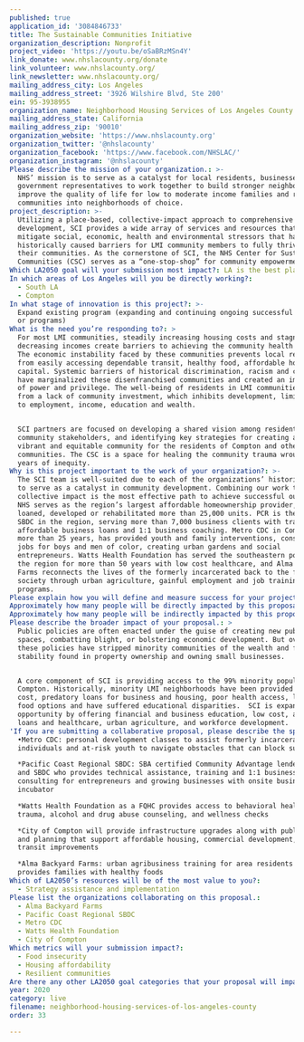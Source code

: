 ```yaml
---
published: true
application_id: '3084846733'
title: The Sustainable Communities Initiative
organization_description: Nonprofit
project_video: 'https://youtu.be/oSaBRzMSn4Y'
link_donate: www.nhslacounty.org/donate
link_volunteer: www.nhslacounty.org/
link_newsletter: www.nhslacounty.org/
mailing_address_city: Los Angeles
mailing_address_street: '3926 Wilshire Blvd, Ste 200'
ein: 95-3938955
organization_name: Neighborhood Housing Services of Los Angeles County
mailing_address_state: California
mailing_address_zip: '90010'
organization_website: 'https://www.nhslacounty.org'
organization_twitter: '@nhslacounty'
organization_facebook: 'https://www.facebook.com/NHSLAC/'
organization_instagram: '@nhslacounty'
Please describe the mission of your organization.: >-
  NHS’ mission is to serve as a catalyst for local residents, businesses and
  government representatives to work together to build stronger neighborhoods,
  improve the quality of life for low to moderate income families and revitalize
  communities into neighborhoods of choice.
project_description: >-
  Utilizing a place-based, collective-impact approach to comprehensive community
  development, SCI provides a wide array of services and resources that help
  mitigate social, economic, health and environmental stressors that have
  historically caused barriers for LMI community members to fully thrive in
  their communities. As the cornerstone of SCI, the NHS Center for Sustainable
  Communities (CSC) serves as a “one-stop-shop” for community empowerment.
Which LA2050 goal will your submission most impact?: LA is the best place to LIVE
In which areas of Los Angeles will you be directly working?:
  - South LA
  - Compton
In what stage of innovation is this project?: >-
  Expand existing program (expanding and continuing ongoing successful projects
  or programs)
What is the need you’re responding to?: >
  For most LMI communities, steadily increasing housing costs and stagnant or
  decreasing incomes create barriers to achieving the community health equity.
  The economic instability faced by these communities prevents local residents
  from easily accessing dependable transit, healthy food, affordable homes and
  capital. Systemic barriers of historical discrimination, racism and classism
  have marginalized these disenfranchised communities and created an imbalance
  of power and privilege. The well-being of residents in LMI communities suffers
  from a lack of community investment, which inhibits development, limits access
  to employment, income, education and wealth.


  SCI partners are focused on developing a shared vision among residents and
  community stakeholders, and identifying key strategies for creating a more
  vibrant and equitable community for the residents of Compton and other LMI
  communities. The CSC is a space for healing the community trauma wrought from
  years of inequity. 
Why is this project important to the work of your organization?: >-
  The SCI team is well-suited due to each of the organizations’ historic ability
  to serve as a catalyst in community development. Combining our work to have
  collective impact is the most effective path to achieve successful outcomes.
  NHS serves as the region’s largest affordable homeownership provider, having
  loaned, developed or rehabilitated more than 25,000 units. PCR is the largest
  SBDC in the region, serving more than 7,000 business clients with training,
  affordable business loans and 1:1 business coaching. Metro CDC in Compton for
  more than 25 years, has provided youth and family interventions, construction
  jobs for boys and men of color, creating urban gardens and social
  entrepreneurs. Watts Health Foundation has served the southeastern portion of
  the region for more than 50 years with low cost healthcare, and Alma Backyard
  Farms reconnects the lives of the formerly incarcerated back to the fabric of
  society through urban agriculture, gainful employment and job training
  programs. 
Please explain how you will define and measure success for your project.: "By 2020, NHS will have expanded its loan production by 15% and PCR by 15%. By 2021 NHS hopes to raise an additional $30 million in capital for program leverage, and by 2022 plans to enter escrow on 6 land banking sites for development near transit. \n\nOur partners envision that SCI will deliver a systemic, replicable model with programming and service delivery that can be utilized in similar LMI communities throughout the country. In order to achieve the desired long-term social impact that NHS envisions for the City of Compton, SCI’s objectives include: \n\n*\tBlight mitigation and comprehensive neighborhood revitalization\n*\tIncrease neighborhood investment and small business capital in TOD neighborhoods to connect residents to economic opportunity \n*\tSupport urban agricultural, agribusiness, and local farmers. Increase access to healthy foods to increase food security\n*\tDevelop greener mixed-use residential and commercial development in the neighborhood, acquire 6 additional blighted properties \n*\tIncrease social capital, improve quality of life in the community, preserve culture, heritage and legacy neighborhoods\n"
Approximately how many people will be directly impacted by this proposal?: '15000'
Approximately how many people will be indirectly impacted by this proposal?: '95000'
Please describe the broader impact of your proposal.: >
  Public policies are often enacted under the guise of creating new public
  spaces, combatting blight, or bolstering economic development. But over time,
  these policies have stripped minority communities of the wealth and financial
  stability found in property ownership and owning small businesses. 


  A core component of SCI is providing access to the 99% minority population of
  Compton. Historically, minority LMI neighborhoods have been provided high
  cost, predatory loans for business and housing, poor health access, limited
  food options and have suffered educational disparities.  SCI is expanding
  opportunity by offering financial and business education, low cost, affordable
  loans and healthcare, urban agriculture, and workforce development.
'If you are submitting a collaborative proposal, please describe the specific role of partner organizations in the project.': >
  •Metro CDC: personal development classes to assist formerly incarcerated
  individuals and at-risk youth to navigate obstacles that can block success

  *Pacific Coast Regional SBDC: SBA certified Community Advantage lender, CDFI,
  and SBDC who provides technical assistance, training and 1:1 business
  consulting for entrepreneurs and growing businesses with onsite business
  incubator

  *Watts Health Foundation as a FQHC provides access to behavioral health,
  trauma, alcohol and drug abuse counseling, and wellness checks

  *City of Compton will provide infrastructure upgrades along with public safety
  and planning that support affordable housing, commercial development, and
  transit improvements

  *Alma Backyard Farms: urban agribusiness training for area residents and
  provides families with healthy foods 
Which of LA2050’s resources will be of the most value to you?:
  - Strategy assistance and implementation
Please list the organizations collaborating on this proposal.:
  - Alma Backyard Farms
  - Pacific Coast Regional SBDC
  - Metro CDC
  - Watts Health Foundation
  - City of Compton
Which metrics will your submission impact?:
  - Food insecurity
  - Housing affordability
  - Resilient communities
Are there any other LA2050 goal categories that your proposal will impact?: []
year: 2020
category: live
filename: neighborhood-housing-services-of-los-angeles-county
order: 33

---
```


